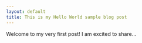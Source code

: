 ```yaml
---
layout: default
title: This is my Hello World sample blog post
---
```

Welcome to my very first post! I am excited to share...